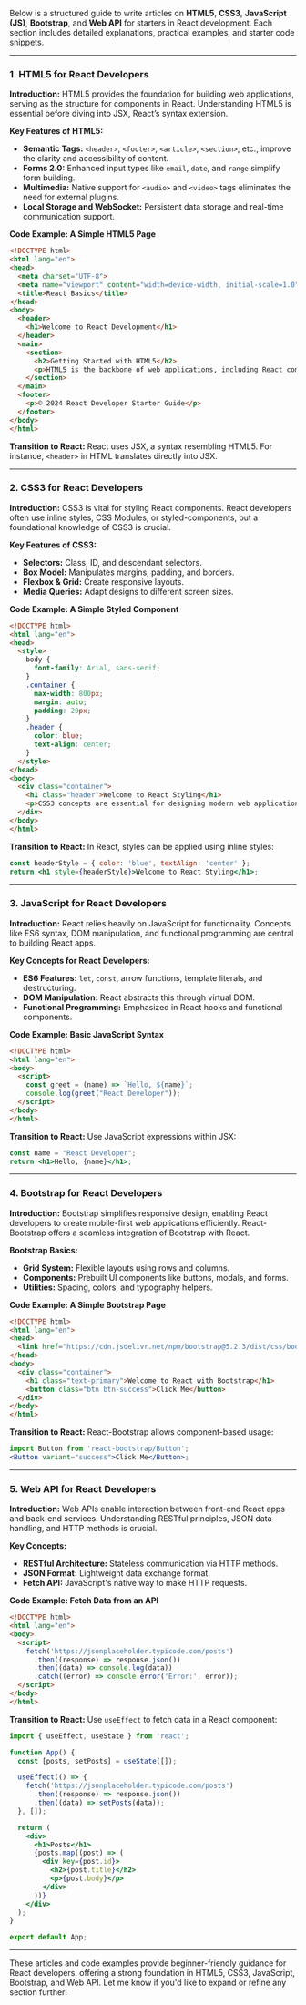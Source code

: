 Below is a structured guide to write articles on **HTML5**, **CSS3**, **JavaScript (JS)**, **Bootstrap**, and **Web API** for starters in React development. Each section includes detailed explanations, practical examples, and starter code snippets.

---

### **1. HTML5 for React Developers**
**Introduction:**
HTML5 provides the foundation for building web applications, serving as the structure for components in React. Understanding HTML5 is essential before diving into JSX, React’s syntax extension.

**Key Features of HTML5:**
- **Semantic Tags:** `<header>`, `<footer>`, `<article>`, `<section>`, etc., improve the clarity and accessibility of content.
- **Forms 2.0:** Enhanced input types like `email`, `date`, and `range` simplify form building.
- **Multimedia:** Native support for `<audio>` and `<video>` tags eliminates the need for external plugins.
- **Local Storage and WebSocket:** Persistent data storage and real-time communication support.

**Code Example: A Simple HTML5 Page**
```html
<!DOCTYPE html>
<html lang="en">
<head>
  <meta charset="UTF-8">
  <meta name="viewport" content="width=device-width, initial-scale=1.0">
  <title>React Basics</title>
</head>
<body>
  <header>
    <h1>Welcome to React Development</h1>
  </header>
  <main>
    <section>
      <h2>Getting Started with HTML5</h2>
      <p>HTML5 is the backbone of web applications, including React components.</p>
    </section>
  </main>
  <footer>
    <p>© 2024 React Developer Starter Guide</p>
  </footer>
</body>
</html>
```

**Transition to React:**
React uses JSX, a syntax resembling HTML5. For instance, `<header>` in HTML translates directly into JSX.

---

### **2. CSS3 for React Developers**
**Introduction:**
CSS3 is vital for styling React components. React developers often use inline styles, CSS Modules, or styled-components, but a foundational knowledge of CSS3 is crucial.

**Key Features of CSS3:**
- **Selectors:** Class, ID, and descendant selectors.
- **Box Model:** Manipulates margins, padding, and borders.
- **Flexbox & Grid:** Create responsive layouts.
- **Media Queries:** Adapt designs to different screen sizes.

**Code Example: A Simple Styled Component**
```html
<!DOCTYPE html>
<html lang="en">
<head>
  <style>
    body {
      font-family: Arial, sans-serif;
    }
    .container {
      max-width: 800px;
      margin: auto;
      padding: 20px;
    }
    .header {
      color: blue;
      text-align: center;
    }
  </style>
</head>
<body>
  <div class="container">
    <h1 class="header">Welcome to React Styling</h1>
    <p>CSS3 concepts are essential for designing modern web applications.</p>
  </div>
</body>
</html>
```

**Transition to React:**
In React, styles can be applied using inline styles:
```jsx
const headerStyle = { color: 'blue', textAlign: 'center' };
return <h1 style={headerStyle}>Welcome to React Styling</h1>;
```

---

### **3. JavaScript for React Developers**
**Introduction:**
React relies heavily on JavaScript for functionality. Concepts like ES6 syntax, DOM manipulation, and functional programming are central to building React apps.

**Key Concepts for React Developers:**
- **ES6 Features:** `let`, `const`, arrow functions, template literals, and destructuring.
- **DOM Manipulation:** React abstracts this through virtual DOM.
- **Functional Programming:** Emphasized in React hooks and functional components.

**Code Example: Basic JavaScript Syntax**
```html
<!DOCTYPE html>
<html lang="en">
<body>
  <script>
    const greet = (name) => `Hello, ${name}`;
    console.log(greet("React Developer"));
  </script>
</body>
</html>
```

**Transition to React:**
Use JavaScript expressions within JSX:
```jsx
const name = "React Developer";
return <h1>Hello, {name}</h1>;
```

---

### **4. Bootstrap for React Developers**
**Introduction:**
Bootstrap simplifies responsive design, enabling React developers to create mobile-first web applications efficiently. React-Bootstrap offers a seamless integration of Bootstrap with React.

**Bootstrap Basics:**
- **Grid System:** Flexible layouts using rows and columns.
- **Components:** Prebuilt UI components like buttons, modals, and forms.
- **Utilities:** Spacing, colors, and typography helpers.

**Code Example: A Simple Bootstrap Page**
```html
<!DOCTYPE html>
<html lang="en">
<head>
  <link href="https://cdn.jsdelivr.net/npm/bootstrap@5.2.3/dist/css/bootstrap.min.css" rel="stylesheet">
</head>
<body>
  <div class="container">
    <h1 class="text-primary">Welcome to React with Bootstrap</h1>
    <button class="btn btn-success">Click Me</button>
  </div>
</body>
</html>
```

**Transition to React:**
React-Bootstrap allows component-based usage:
```jsx
import Button from 'react-bootstrap/Button';
<Button variant="success">Click Me</Button>;
```

---

### **5. Web API for React Developers**
**Introduction:**
Web APIs enable interaction between front-end React apps and back-end services. Understanding RESTful principles, JSON data handling, and HTTP methods is crucial.

**Key Concepts:**
- **RESTful Architecture:** Stateless communication via HTTP methods.
- **JSON Format:** Lightweight data exchange format.
- **Fetch API:** JavaScript's native way to make HTTP requests.

**Code Example: Fetch Data from an API**
```html
<!DOCTYPE html>
<html lang="en">
<body>
  <script>
    fetch('https://jsonplaceholder.typicode.com/posts')
      .then((response) => response.json())
      .then((data) => console.log(data))
      .catch((error) => console.error('Error:', error));
  </script>
</body>
</html>
```

**Transition to React:**
Use `useEffect` to fetch data in a React component:
```jsx
import { useEffect, useState } from 'react';

function App() {
  const [posts, setPosts] = useState([]);

  useEffect(() => {
    fetch('https://jsonplaceholder.typicode.com/posts')
      .then((response) => response.json())
      .then((data) => setPosts(data));
  }, []);

  return (
    <div>
      <h1>Posts</h1>
      {posts.map((post) => (
        <div key={post.id}>
          <h2>{post.title}</h2>
          <p>{post.body}</p>
        </div>
      ))}
    </div>
  );
}

export default App;
```

---

These articles and code examples provide beginner-friendly guidance for React developers, offering a strong foundation in HTML5, CSS3, JavaScript, Bootstrap, and Web API. Let me know if you'd like to expand or refine any section further!